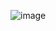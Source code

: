 ![image](https://user-images.githubusercontent.com/90413853/216095295-9145fac4-0485-48bf-939b-4d99e92826f7.png)
